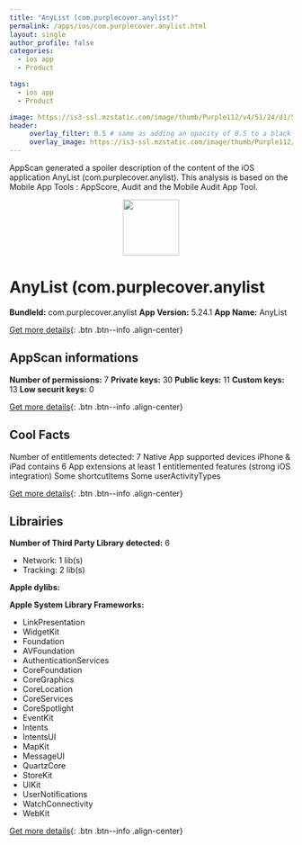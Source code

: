 ```yaml
---
title: "AnyList (com.purplecover.anylist)"
permalink: /apps/ios/com.purplecover.anylist.html
layout: single
author_profile: false
categories: 
  - ios app 
  - Product 

tags: 
  - ios app 
  - Product 

image: https://is3-ssl.mzstatic.com/image/thumb/Purple112/v4/51/24/d1/5124d187-22a8-4de7-e0a8-64538c67ffa2/AppIcon-1x_U007emarketing-0-7-0-0-0-85-220.png/512x512bb.jpg
header: 
     overlay_filter: 0.5 # same as adding an opacity of 0.5 to a black background
     overlay_image: https://is3-ssl.mzstatic.com/image/thumb/Purple112/v4/51/24/d1/5124d187-22a8-4de7-e0a8-64538c67ffa2/AppIcon-1x_U007emarketing-0-7-0-0-0-85-220.png/512x512bb.jpg
---
```

AppScan generated a spoiler description of the content of the iOS application AnyList (com.purplecover.anylist). This analysis is based on the Mobile App Tools : AppScore, Audit and the Mobile Audit App Tool.

  
  
<div style="text-align: center;"><img src="https://is3-ssl.mzstatic.com/image/thumb/Purple112/v4/51/24/d1/5124d187-22a8-4de7-e0a8-64538c67ffa2/AppIcon-1x_U007emarketing-0-7-0-0-0-85-220.png/512x512bb.jpg" width="100" height="100"></div>  
  
# AnyList (com.purplecover.anylist

**BundleId:** com.purplecover.anylist
**App Version:** 5.24.1
**App Name:** AnyList


[Get more details](/pricing.html){: .btn .btn--info .align-center}  
  
## AppScan informations 

**Number of permissions:** 7
**Private keys:** 30
**Public keys:** 11
**Custom keys:** 13
**Low securit keys:** 0
  
[Get more details](/pricing.html){: .btn .btn--info .align-center}

## Cool Facts

Number of entitlements detected: 7
Native App
supported devices iPhone & iPad
contains 6 App extensions
at least 1 entitlemented features (strong iOS integration)
Some shortcutItems 
Some userActivityTypes
  
[Get more details](/pricing.html){: .btn .btn--info .align-center}

## Librairies 
**Number of Third Party Library detected:** 6
- Network: 1 lib(s)
- Tracking: 2 lib(s)

**Apple dylibs:**


**Apple System Library Frameworks:**
- LinkPresentation
- WidgetKit
- Foundation
- AVFoundation
- AuthenticationServices
- CoreFoundation
- CoreGraphics
- CoreLocation
- CoreServices
- CoreSpotlight
- EventKit
- Intents
- IntentsUI
- MapKit
- MessageUI
- QuartzCore
- StoreKit
- UIKit
- UserNotifications
- WatchConnectivity
- WebKit


  
[Get more details](/pricing.html){: .btn .btn--info .align-center}

